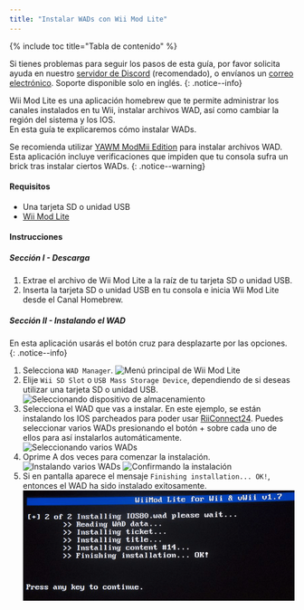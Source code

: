 ```yaml
---
title: "Instalar WADs con Wii Mod Lite"
---
```


{% include toc title="Tabla de contenido" %}

Si tienes problemas para seguir los pasos de esta guía, por favor solicita ayuda en nuestro [servidor de Discord](https://discord.gg/rc24) (recomendado), o envíanos un [correo electrónico](mailto:support@riiconnect24.net). Soporte disponible solo en inglés.
{: .notice--info}

Wii Mod Lite es una aplicación homebrew que te permite administrar los canales instalados en tu Wii, instalar archivos WAD, así como cambiar la región del sistema y los IOS. <br> En esta guía te explicaremos cómo instalar WADs.

Se recomienda utilizar [YAWM ModMii Edition](yawmme) para instalar archivos WAD. Esta aplicación incluye verificaciones que impiden que tu consola sufra un brick tras instalar ciertos WADs.
{: .notice--warning}

#### Requisitos
* Una tarjeta SD o unidad USB
* [Wii Mod Lite](https://oscwii.org/library/app/WiiModLite)

#### Instrucciones

##### Sección I - Descarga

1. Extrae el archivo de Wii Mod Lite a la raíz de tu tarjeta SD o unidad USB.
2. Inserta la tarjeta SD o unidad USB en tu consola e inicia Wii Mod Lite desde el Canal Homebrew.

##### Sección II - Instalando el WAD

En esta aplicación usarás el botón cruz para desplazarte por las opciones.
{: .notice--info}

1. Selecciona `WAD Manager`. ![Menú principal de Wii Mod Lite](/images/WiiModLite/2.png)
2. Elije `Wii SD Slot` o `USB Mass Storage Device`, dependiendo de si deseas utilizar una tarjeta SD o unidad USB. ![Seleccionando dispositivo de almacenamiento](/images/WiiModLite/3.png)
3. Selecciona el WAD que vas a instalar. En este ejemplo, se están instalando los IOS parcheados para poder usar [RiiConnect24](riiconnect24). Puedes seleccionar varios WADs presionando el botón + sobre cada uno de ellos para así instalarlos automáticamente. ![Seleccionando varios WADs](/images/WiiModLite/4.gif)
4. Oprime A dos veces para comenzar la instalación.![Instalando varios WADs](/images/WiiModLite/5.png) ![Confirmando la instalación](/images/WiiModLite/6.png)
5. Si en pantalla aparece el mensaje `Finishing installation... OK!`, entonces el WAD ha sido instalado exitosamente. ![Instalación finalizada](/images/WiiModLite/7.png) 
